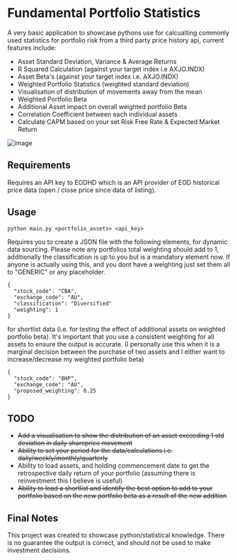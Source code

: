 # Fundamental Portfolio Statistics

A very basic application to showcase pythons use for calcualting commonly used statistics for portfolio risk from a third party price history api, current features include:
  - Asset Standard Deviation, Variance & Average Returns
  - R Squared Calculation (against your target index i.e AXJO.INDX)
  - Asset Beta's (against your target index i.e. AXJO.INDX)
  - Weighted Portfolio Statistics (weighted standard deviation)
  - Visualisation of distribution of movements away from the mean
  - Weighted Portfolio Beta
  - Additional Asset impact on overall weighted portfolio Beta
  - Correlation Coefficient between each individual assets
  - Calculate CAPM based on your set Risk Free Rate & Expected Market Return

![image](https://github.com/realLew1s/portfolio-risk-analysis/assets/131590570/c1770286-d0e8-46c3-a948-d7a0f9fb1479)

## Requirements

Requires an API key to EODHD which is an API provider of EOD historical price data (open / close price since data of listing).

## Usage

```
python main.py <portfolio_assets> <api_key>
```

Requires you to create a JSON file with the following elements, for dynamic data sourcing. Please note any portfolios total weighting should add to 1, additionally the classification is up to you but is a mandatory element now. If anyone is actually using this, and you dont have a weighting just set them all to "GENERIC" or any placeholder.

```
{
  "stock_code": "CBA",
  "exchange_code": "AU",
  "classification": "Diversified"
  "weighting": 1
}
```

for shortlist data (i.e. for testing the effect of additional assets on weighted portfolio beta). It's important that you use a consistent weighting for all assets to ensure the output is accurate. (I personally use this when it is a marginal decision between the purchase of two assets and I either want to increase/decrease my weighted portfolio beta)

```
{
  "stock_code": "BHP",
  "exchange_code": "AU",
  "proposed_weighting": 0.25
}
```


## TODO

- ~~Add a visualisation to show the distribution of an asset exceeding 1 std deviation in daily shareprice movement~~
- ~~Ability to set your period for the data/calculations i.e. daily/weekly/monthly/quarterly~~
- Ability to load assets, and holding commencement date to get the retrospective daily return of your portfolio (assuming there is reinvestment this I believe is useful)
- ~~Ability to load a shortlist and identify the best option to add to your portfolio based on the new portfolio beta as a result of the new addition~~

## Final Notes

This project was created to showcase python/statistical knowledge. There is no guarantee the output is correct, and should not be used to make investment decisions.
